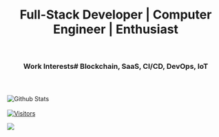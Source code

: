 <div align="center">
  <h1 align="center"> Full-Stack Developer | Computer Engineer | Enthusiast </h1><br>
<h3>Work Interests# Blockchain, SaaS, CI/CD, DevOps, IoT<h3>  
</div>

<br><br>
![Github Stats](https://github-readme-stats.vercel.app/api?username=bashforger&theme=default&show_icons=true&count_private=true)
<br><br>
[![Visitors](https://visitor-badge.glitch.me/badge?page_id=page.id)](https://github.com/bashforger)

<a href="https://github.com/badges/shields/graphs/contributors" alt="Contributors">
  <img src="https://img.shields.io/github/contributors/badges/shields" /></a> 
